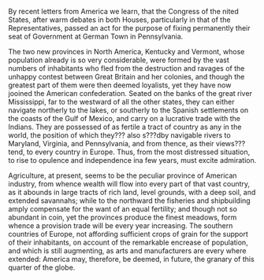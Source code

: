 By recent letters from America we learn, that the Congress of the nited States, after warm debates in both Houses, particularly in that of the Representatives, passed an act for the purpose of fixing permanently their seat of Government at German Town in Pennsylvania.The two new provinces in North America, Kentucky and Vermont, whose population already is so very considerable, were formed by the vast numbers of inhabitants who fled from the destruction and ravages of the unhappy contest between Great Britain and her colonies, and though the greatest part of them were then deemed loyalists, yet they have now jooined the American confederation. Seated on the banks of the great river Mississippi, far to the westward of all the other states, they can either navigate northerly to the lakes, or southerly to the Spanish settlements on the coasts of the Gulf of Mexico, and carry on a lucrative trade with the Indians. They are possessed of as fertile a tract of country as any in the world, the position of which they??? also s???dby navigable rivers to Maryland, Virginia, and Pennsylvania, and from thence, as their views???tend, to every country in Europe. Thus, from the most distressed situation, to rise to opulence and independence ina few years, must excite admiration.Agriculture, at present, seems to be the peculiar province of American industry, from whence wealth will flow into every part of that vast country, as it abounds in large tracts of rich land, level grounds, with a deep soil, and extended savannahs; while to the northward the fisheries and shipbuilding amply compensate for the want of an equal fertility; and though not so abundant in coin, yet the provinces produce the finest meadows, form whence a provision trade will be every year increasing. The southern countries of Europe, not affording sufficient crops of grain for the support of their inhabitants, on account of the remarkable encrease of population, and which is still augmenting, as arts and manufacturers are every where extended: America may, therefore, be deemed, in future, the granary of this quarter of the globe.